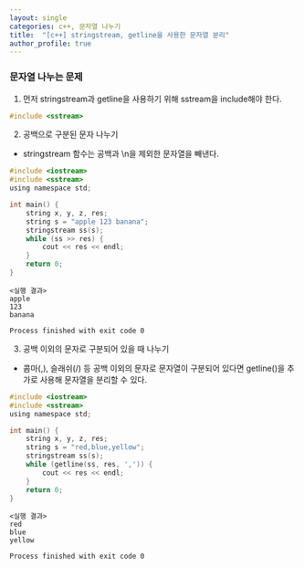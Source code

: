 ```yaml
---
layout: single
categories: c++, 문자열 나누기
title:  "[c++] stringstream, getline을 사용한 문자열 분리"
author_profile: true
---
```


### 문자열 나누는 문제
1. 먼저 stringstream과 getline을 사용하기 위해 sstream을 include해야 한다.

```c
#include <sstream>
```
2. 공백으로 구분된 문자 나누기
- stringstream 함수는 공백과 \n을 제외한 문자열을 빼낸다.
```c
#include <iostream>
#include <sstream>
using namespace std;

int main() {
    string x, y, z, res;
    string s = "apple 123 banana";
    stringstream ss(s);
    while (ss >> res) {
        cout << res << endl;
    }
    return 0;
}
```
```
<실행 결과>
apple
123
banana

Process finished with exit code 0
```

3. 공백 이외의 문자로 구분되어 있을 때 나누기
- 콤마(,), 슬래쉬(/) 등 공백 이외의 문자로 문자열이 구분되어 있다면 getline()을 추가로 사용해 문자열을 분리할 수 있다.

```c
#include <iostream>
#include <sstream>
using namespace std;

int main() {
    string x, y, z, res;
    string s = "red,blue,yellow";
    stringstream ss(s);
    while (getline(ss, res, ',')) {
        cout << res << endl;
    }
    return 0;
}
```
```
<실행 결과>
red
blue
yellow

Process finished with exit code 0
```
